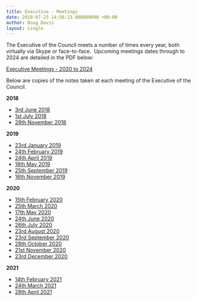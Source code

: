 ```yaml
---
title: Executive - Meetings
date: 2019-07-23 14:56:13.000000000 +00:00
author: Doug Davis
layout: single
---
```

The Executive of the Council meets a number of times every year, both virtually via Skype or face-to-face.  Upcoming meetings dates through to 2024 are detailed in the PDF below:

<a href="https://cccbr.org.uk/wp-content/uploads/2020/06/Executive-Meetings-2018-to-2024-Version3-2-2020-06-01.pdf" target="_blank" rel="noopener">Executive Meetings - 2020 to 2024</a>

Below are copies of the notes taken at each meeting of the Executive of the Council.

**2018**

  * <a href="https://cccbr.org.uk/wp-content/uploads/2019/02/Exec-notes-03062018.pdf" target="_blank" rel="noopener">3rd June 2018</a>
  * <a href="https://cccbr.org.uk/wp-content/uploads/2019/02/Exec-notes-01072018.pdf" target="_blank" rel="noopener">1st July 2018</a>
  * <a href="https://cccbr.org.uk/wp-content/uploads/2019/02/28-Nov-note.pdf" target="_blank" rel="noopener">28th November 2018</a>

**2019**

  * <a href="https://cccbr.org.uk/wp-content/uploads/2019/02/23-Jan-note.pdf" target="_blank" rel="noopener">23rd January 2019</a>
  * <a href="https://cccbr.org.uk/wp-content/uploads/2019/07/24-Feb-note.pdf" target="_blank" rel="noopener">24th February 2019</a>
  * <a href="https://cccbr.org.uk/wp-content/uploads/2019/07/24-Apr-note.pdf" target="_blank" rel="noopener">24th April 2019</a>
  * <a href="https://cccbr.org.uk/wp-content/uploads/2019/07/18-May-note.pdf" target="_blank" rel="noopener">18th May 2019</a>
  * <a href="https://cccbr.org.uk/wp-content/uploads/2020/09/25-Sep-note.pdf" target="_blank" rel="noopener">25th September 2019</a>
  * <a href="https://cccbr.org.uk/wp-content/uploads/2020/09/16-Nov-note.pdf" target="_blank" rel="noopener">16th November 2019</a>

**2020**

  * <a href="https://cccbr.org.uk/wp-content/uploads/2020/02/15-Feb-note.pdf" target="_blank" rel="noopener">15th February 2020</a>
  * <a href="https://cccbr.org.uk/wp-content/uploads/2020/06/25-Mar-2020-note.pdf" target="_blank" rel="noopener">25th March 2020</a>
  * <a href="https://cccbr.org.uk/wp-content/uploads/2020/06/17-May-note-final.pdf" target="_blank" rel="noopener">17th May 2020</a>
  * <a href="https://cccbr.org.uk/wp-content/uploads/2020/07/24-June-2020-note-final.pdf" target="_blank" rel="noopener">24th June 2020</a>
  * <a href="https://cccbr.org.uk/wp-content/uploads/2020/09/26-July-2020-note-v1.pdf" target="_blank" rel="noopener">26th July 2020</a>
  * <a href="https://cccbr.org.uk/wp-content/uploads/2020/09/23-Aug-note.pdf" target="_blank" rel="noopener">23rd August 2020</a>
  * <a href="https://cccbr.org.uk/wp-content/uploads/2020/10/23-Sep-note.pdf" target="_blank" rel="noopener">23rd September 2020</a>
  * [28th October 2020](https://cccbr.org.uk/wp-content/uploads/2020/11/28-Oct-note.pdf)
  * <a href="https://cccbr.org.uk/wp-content/uploads/2020/12/21-Nov-note.pdf" target="_blank" rel="noopener">21st November 2020</a>
  * <a href="https://cccbr.org.uk/wp-content/uploads/2021/01/23-Dec-note.pdf" target="_blank" rel="noopener">23rd December 2020</a>

**2021**

  * <a href="https://cccbr.org.uk/wp-content/uploads/2021/02/14-Feb-2021-note.pdf" target="_blank" rel="noopener">14th February 2021</a>
  * [24th March 2021](https://cccbr.org.uk/wp-content/uploads/2021/04/24-Mar-2021-note-final.pdf)
  * <a href="https://cccbr.org.uk/wp-content/uploads/2021/05/28-April-2021-note-v1.pdf" target="_blank" rel="noopener">28th April 2021</a>
